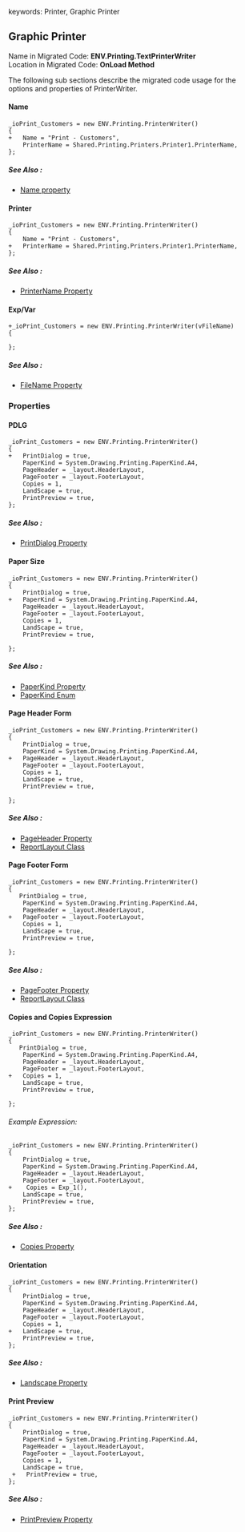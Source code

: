﻿keywords: Printer, Graphic Printer
## Graphic Printer
Name in Migrated Code: **ENV.Printing.TextPrinterWriter** <br>
Location in Migrated Code: **OnLoad Method** 

The following sub sections describe the migrated code usage for the options and properties of PrinterWriter.

#### Name


```csdiff
_ioPrint_Customers = new ENV.Printing.PrinterWriter()
{
+   Name = "Print - Customers",
    PrinterName = Shared.Printing.Printers.Printer1.PrinterName,
};
```
##### See Also :
* [Name property](/reference/html/P_Firefly_Box_Printing_PrinterWriter_Name.htm) 

#### Printer

```csdiff
_ioPrint_Customers = new ENV.Printing.PrinterWriter()
{   
    Name = "Print - Customers",
+   PrinterName = Shared.Printing.Printers.Printer1.PrinterName,
};
```
##### See Also :
* [PrinterName Property](/reference/html/P_Firefly_Box_Printing_PrinterWriter_PrinterName.htm) 

#### Exp/Var

```csdiff
+_ioPrint_Customers = new ENV.Printing.PrinterWriter(vFileName)
{
 
};
```

##### See Also :
* [FileName Property](/reference/html/P_Firefly_Box_Printing_PrinterWriter_FileName.htm) 

### Properties

#### PDLG

```csdiff
_ioPrint_Customers = new ENV.Printing.PrinterWriter()
{
+   PrintDialog = true,
    PaperKind = System.Drawing.Printing.PaperKind.A4,
    PageHeader = _layout.HeaderLayout,
    PageFooter = _layout.FooterLayout,
    Copies = 1,
    LandScape = true,
    PrintPreview = true,
};
```

##### See Also :
* [PrintDialog Property](/reference/html/P_Firefly_Box_Printing_PrinterWriter_PrintDialog.htm) 


#### Paper Size

```csdiff
_ioPrint_Customers = new ENV.Printing.PrinterWriter()
{
    PrintDialog = true,
+   PaperKind = System.Drawing.Printing.PaperKind.A4,
    PageHeader = _layout.HeaderLayout,
    PageFooter = _layout.FooterLayout,
    Copies = 1,
    LandScape = true,
    PrintPreview = true,

};
```
##### See Also :
* [PaperKind Property](/reference/html/P_Firefly_Box_Printing_PrinterWriter_PaperKind.htm)  
* [PaperKind Enum](http://msdn.microsoft.com/en-us/library/d06f4sht)  

#### Page Header Form

```csdiff
_ioPrint_Customers = new ENV.Printing.PrinterWriter()
{
    PrintDialog = true,
    PaperKind = System.Drawing.Printing.PaperKind.A4,
+   PageHeader = _layout.HeaderLayout,
    PageFooter = _layout.FooterLayout,
    Copies = 1,
    LandScape = true,
    PrintPreview = true,

};
```

##### See Also :
* [PageHeader Property](/reference/html/P_Firefly_Box_Printing_PrinterWriter_PageHeader.htm)  
* [ReportLayout Class](/reference/html/T_Firefly_Box_Printing_ReportLayout.htm)


#### Page Footer Form

```csdiff
_ioPrint_Customers = new ENV.Printing.PrinterWriter()
{
   PrintDialog = true,
    PaperKind = System.Drawing.Printing.PaperKind.A4,
    PageHeader = _layout.HeaderLayout,
+   PageFooter = _layout.FooterLayout,
    Copies = 1,
    LandScape = true,
    PrintPreview = true,

};
```

##### See Also :
* [PageFooter Property](/reference/html/P_Firefly_Box_Printing_PrinterWriter_PageFooter.htm)  
* [ReportLayout Class](/reference/html/T_Firefly_Box_Printing_ReportLayout.htm)


#### Copies and Copies Expression

```csdiff
_ioPrint_Customers = new ENV.Printing.PrinterWriter()
{
   PrintDialog = true,
    PaperKind = System.Drawing.Printing.PaperKind.A4,
    PageHeader = _layout.HeaderLayout,
    PageFooter = _layout.FooterLayout,
+   Copies = 1,
    LandScape = true,
    PrintPreview = true,

};
```
###### Example Expression:
```csdiff
_ioPrint_Customers = new ENV.Printing.PrinterWriter()
{
    PrintDialog = true,
    PaperKind = System.Drawing.Printing.PaperKind.A4,
    PageHeader = _layout.HeaderLayout,
    PageFooter = _layout.FooterLayout,
+    Copies = Exp_1(),
    LandScape = true,
    PrintPreview = true,
};
```
##### See Also :
* [Copies Property](/reference/html/P_Firefly_Box_Printing_PrinterWriter_Copies.htm)  

#### Orientation

```csdiff
_ioPrint_Customers = new ENV.Printing.PrinterWriter()
{
    PrintDialog = true,
    PaperKind = System.Drawing.Printing.PaperKind.A4,
    PageHeader = _layout.HeaderLayout,
    PageFooter = _layout.FooterLayout,
    Copies = 1,
+   LandScape = true,
    PrintPreview = true,
};
```
##### See Also :
* [Landscape Property](/referencehtml/P_Firefly_Box_Printing_PrinterWriter_Landscape.htm)  


#### Print Preview

```csdiff
_ioPrint_Customers = new ENV.Printing.PrinterWriter()
{
    PrintDialog = true,
    PaperKind = System.Drawing.Printing.PaperKind.A4,
    PageHeader = _layout.HeaderLayout,
    PageFooter = _layout.FooterLayout,
    Copies = 1,
    LandScape = true,
 +   PrintPreview = true,
};
```

##### See Also :
* [PrintPreview Property](/reference/html/P_Firefly_Box_Printing_PrinterWriter_PrintPreview.htm)  

